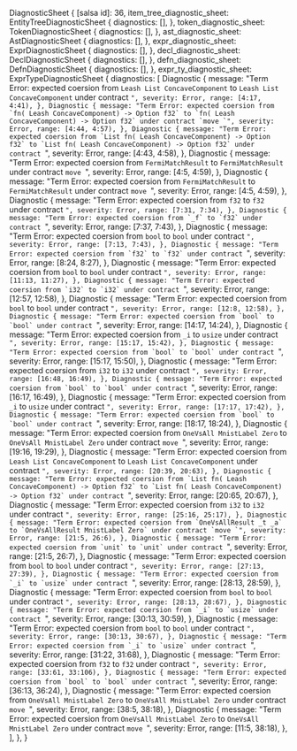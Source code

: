 DiagnosticSheet {
    [salsa id]: 36,
    item_tree_diagnostic_sheet: EntityTreeDiagnosticSheet {
        diagnostics: [],
    },
    token_diagnostic_sheet: TokenDiagnosticSheet {
        diagnostics: [],
    },
    ast_diagnostic_sheet: AstDiagnosticSheet {
        diagnostics: [],
    },
    expr_diagnostic_sheet: ExprDiagnosticSheet {
        diagnostics: [],
    },
    decl_diagnostic_sheet: DeclDiagnosticSheet {
        diagnostics: [],
    },
    defn_diagnostic_sheet: DefnDiagnosticSheet {
        diagnostics: [],
    },
    expr_ty_diagnostic_sheet: ExprTypeDiagnosticSheet {
        diagnostics: [
            Diagnostic {
                message: "Term Error: expected coersion from `Leash List ConcaveComponent` to `Leash List ConcaveComponent` under contract ``",
                severity: Error,
                range: [4:17, 4:41),
            },
            Diagnostic {
                message: "Term Error: expected coersion from `fn( Leash ConcaveComponent) -> Option f32` to `fn( Leash ConcaveComponent) -> Option f32` under contract `move `",
                severity: Error,
                range: [4:44, 4:57),
            },
            Diagnostic {
                message: "Term Error: expected coersion from `List fn( Leash ConcaveComponent) -> Option f32` to `List fn( Leash ConcaveComponent) -> Option f32` under contract ``",
                severity: Error,
                range: [4:43, 4:58),
            },
            Diagnostic {
                message: "Term Error: expected coersion from `FermiMatchResult` to `FermiMatchResult` under contract `move `",
                severity: Error,
                range: [4:5, 4:59),
            },
            Diagnostic {
                message: "Term Error: expected coersion from `FermiMatchResult` to `FermiMatchResult` under contract `move `",
                severity: Error,
                range: [4:5, 4:59),
            },
            Diagnostic {
                message: "Term Error: expected coersion from `f32` to `f32` under contract ``",
                severity: Error,
                range: [7:31, 7:34),
            },
            Diagnostic {
                message: "Term Error: expected coersion from `_f` to `f32` under contract ``",
                severity: Error,
                range: [7:37, 7:43),
            },
            Diagnostic {
                message: "Term Error: expected coersion from `bool` to `bool` under contract ``",
                severity: Error,
                range: [7:13, 7:43),
            },
            Diagnostic {
                message: "Term Error: expected coersion from `f32` to `f32` under contract ``",
                severity: Error,
                range: [8:24, 8:27),
            },
            Diagnostic {
                message: "Term Error: expected coersion from `bool` to `bool` under contract ``",
                severity: Error,
                range: [11:13, 11:27),
            },
            Diagnostic {
                message: "Term Error: expected coersion from `i32` to `i32` under contract ``",
                severity: Error,
                range: [12:57, 12:58),
            },
            Diagnostic {
                message: "Term Error: expected coersion from `bool` to `bool` under contract ``",
                severity: Error,
                range: [12:8, 12:58),
            },
            Diagnostic {
                message: "Term Error: expected coersion from `bool` to `bool` under contract ``",
                severity: Error,
                range: [14:17, 14:24),
            },
            Diagnostic {
                message: "Term Error: expected coersion from `_i` to `usize` under contract ``",
                severity: Error,
                range: [15:17, 15:42),
            },
            Diagnostic {
                message: "Term Error: expected coersion from `bool` to `bool` under contract ``",
                severity: Error,
                range: [15:17, 15:50),
            },
            Diagnostic {
                message: "Term Error: expected coersion from `i32` to `i32` under contract ``",
                severity: Error,
                range: [16:48, 16:49),
            },
            Diagnostic {
                message: "Term Error: expected coersion from `bool` to `bool` under contract ``",
                severity: Error,
                range: [16:17, 16:49),
            },
            Diagnostic {
                message: "Term Error: expected coersion from `_i` to `usize` under contract ``",
                severity: Error,
                range: [17:17, 17:42),
            },
            Diagnostic {
                message: "Term Error: expected coersion from `bool` to `bool` under contract ``",
                severity: Error,
                range: [18:17, 18:24),
            },
            Diagnostic {
                message: "Term Error: expected coersion from `OneVsAll MnistLabel Zero` to `OneVsAll MnistLabel Zero` under contract `move `",
                severity: Error,
                range: [19:16, 19:29),
            },
            Diagnostic {
                message: "Term Error: expected coersion from `Leash List ConcaveComponent` to `Leash List ConcaveComponent` under contract ``",
                severity: Error,
                range: [20:39, 20:63),
            },
            Diagnostic {
                message: "Term Error: expected coersion from `List fn( Leash ConcaveComponent) -> Option f32` to `List fn( Leash ConcaveComponent) -> Option f32` under contract ``",
                severity: Error,
                range: [20:65, 20:67),
            },
            Diagnostic {
                message: "Term Error: expected coersion from `i32` to `i32` under contract ``",
                severity: Error,
                range: [25:16, 25:17),
            },
            Diagnostic {
                message: "Term Error: expected coersion from `OneVsAllResult _t _a` to `OneVsAllResult MnistLabel Zero` under contract `move `",
                severity: Error,
                range: [21:5, 26:6),
            },
            Diagnostic {
                message: "Term Error: expected coersion from `unit` to `unit` under contract ``",
                severity: Error,
                range: [21:5, 26:7),
            },
            Diagnostic {
                message: "Term Error: expected coersion from `bool` to `bool` under contract ``",
                severity: Error,
                range: [27:13, 27:39),
            },
            Diagnostic {
                message: "Term Error: expected coersion from `_i` to `usize` under contract ``",
                severity: Error,
                range: [28:13, 28:59),
            },
            Diagnostic {
                message: "Term Error: expected coersion from `bool` to `bool` under contract ``",
                severity: Error,
                range: [28:13, 28:67),
            },
            Diagnostic {
                message: "Term Error: expected coersion from `_i` to `usize` under contract ``",
                severity: Error,
                range: [30:13, 30:59),
            },
            Diagnostic {
                message: "Term Error: expected coersion from `bool` to `bool` under contract ``",
                severity: Error,
                range: [30:13, 30:67),
            },
            Diagnostic {
                message: "Term Error: expected coersion from `_i` to `usize` under contract ``",
                severity: Error,
                range: [31:22, 31:68),
            },
            Diagnostic {
                message: "Term Error: expected coersion from `f32` to `f32` under contract ``",
                severity: Error,
                range: [33:61, 33:106),
            },
            Diagnostic {
                message: "Term Error: expected coersion from `bool` to `bool` under contract ``",
                severity: Error,
                range: [36:13, 36:24),
            },
            Diagnostic {
                message: "Term Error: expected coersion from `OneVsAll MnistLabel Zero` to `OneVsAll MnistLabel Zero` under contract `move `",
                severity: Error,
                range: [38:5, 38:18),
            },
            Diagnostic {
                message: "Term Error: expected coersion from `OneVsAll MnistLabel Zero` to `OneVsAll MnistLabel Zero` under contract `move `",
                severity: Error,
                range: [11:5, 38:18),
            },
        ],
    },
}